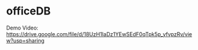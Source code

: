 # officeDB

Demo Video:
            https://drive.google.com/file/d/18UzH1IaDz1YEwSEdF0qTpk5p_yfvpzRv/view?usp=sharing
